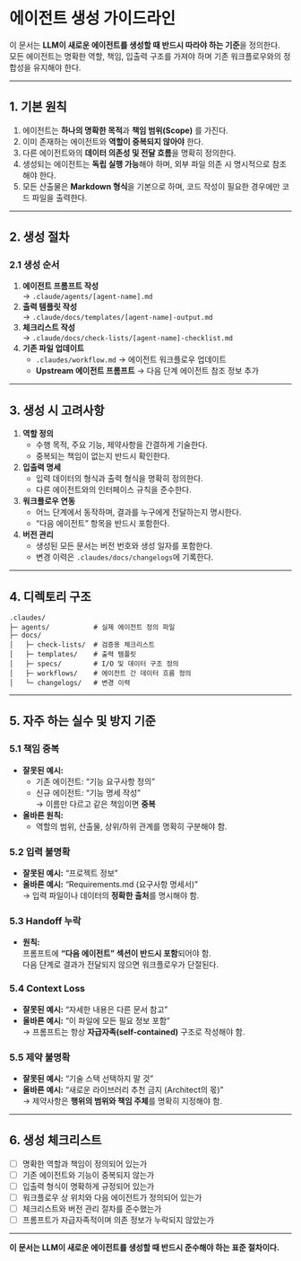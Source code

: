 # 에이전트 생성 가이드라인

이 문서는 **LLM이 새로운 에이전트를 생성할 때 반드시 따라야 하는 기준**을 정의한다.  
모든 에이전트는 명확한 역할, 책임, 입출력 구조를 가져야 하며 기존 워크플로우와의 정합성을 유지해야 한다.

---

## 1. 기본 원칙
1. 에이전트는 **하나의 명확한 목적**과 **책임 범위(Scope)** 를 가진다.  
2. 이미 존재하는 에이전트와 **역할이 중복되지 않아야** 한다.  
3. 다른 에이전트와의 **데이터 의존성 및 전달 흐름**을 명확히 정의한다.  
4. 생성되는 에이전트는 **독립 실행 가능**해야 하며, 외부 파일 의존 시 명시적으로 참조해야 한다.  
5. 모든 산출물은 **Markdown 형식**을 기본으로 하며, 코드 작성이 필요한 경우에만 코드 파일을 출력한다.

---

## 2. 생성 절차

### 2.1 생성 순서
1. **에이전트 프롬프트 작성**  
   → `.claude/agents/[agent-name].md`
2. **출력 템플릿 작성**  
   → `.claude/docs/templates/[agent-name]-output.md`
3. **체크리스트 작성**  
   → `.claude/docs/check-lists/[agent-name]-checklist.md`
4. **기존 파일 업데이트**
   - `.claudes/workflow.md` → 에이전트 워크플로우 업데이트  
   - **Upstream 에이전트 프롬프트** → 다음 단계 에이전트 참조 정보 추가  

---

## 3. 생성 시 고려사항
1. **역할 정의**
   - 수행 목적, 주요 기능, 제약사항을 간결하게 기술한다.  
   - 중복되는 책임이 없는지 반드시 확인한다.
2. **입출력 명세**
   - 입력 데이터의 형식과 출력 형식을 명확히 정의한다.  
   - 다른 에이전트와의 인터페이스 규칙을 준수한다.
3. **워크플로우 연동**
   - 어느 단계에서 동작하며, 결과를 누구에게 전달하는지 명시한다.  
   - “다음 에이전트” 항목을 반드시 포함한다.
4. **버전 관리**
   - 생성된 모든 문서는 버전 번호와 생성 일자를 포함한다.  
   - 변경 이력은 `.claudes/docs/changelogs`에 기록한다.

---

## 4. 디렉토리 구조
```
.claudes/
├─ agents/           # 실제 에이전트 정의 파일
├─ docs/
│   ├─ check-lists/  # 검증용 체크리스트
│   ├─ templates/    # 출력 템플릿
│   ├─ specs/        # I/O 및 데이터 구조 정의
│   ├─ workflows/    # 에이전트 간 데이터 흐름 정의
│   └─ changelogs/   # 변경 이력
```

---

## 5. 자주 하는 실수 및 방지 기준

### 5.1 책임 중복
- **잘못된 예시:**  
  - 기존 에이전트: “기능 요구사항 정의”  
  - 신규 에이전트: “기능 명세 작성”  
  → 이름만 다르고 같은 책임이면 **중복**
- **올바른 원칙:**  
  - 역할의 범위, 산출물, 상위/하위 관계를 명확히 구분해야 함.

### 5.2 입력 불명확
- **잘못된 예시:** “프로젝트 정보”  
- **올바른 예시:** “Requirements.md (요구사항 명세서)”  
→ 입력 파일이나 데이터의 **정확한 출처**를 명시해야 함.

### 5.3 Handoff 누락
- **원칙:**  
  프롬프트에 **“다음 에이전트” 섹션이 반드시 포함**되어야 함.  
  다음 단계로 결과가 전달되지 않으면 워크플로우가 단절된다.

### 5.4 Context Loss
- **잘못된 예시:** “자세한 내용은 다른 문서 참고”  
- **올바른 예시:** “이 파일에 모든 필요 정보 포함”  
→ 프롬프트는 항상 **자급자족(self-contained)** 구조로 작성해야 함.

### 5.5 제약 불명확
- **잘못된 예시:** “기술 스택 선택하지 말 것”  
- **올바른 예시:** “새로운 라이브러리 추천 금지 (Architect의 몫)”  
→ 제약사항은 **행위의 범위와 책임 주체**를 명확히 지정해야 함.

---

## 6. 생성 체크리스트
- [ ] 명확한 역할과 책임이 정의되어 있는가  
- [ ] 기존 에이전트와 기능이 중복되지 않는가  
- [ ] 입출력 형식이 명확하게 규정되어 있는가  
- [ ] 워크플로우 상 위치와 다음 에이전트가 정의되어 있는가  
- [ ] 체크리스트와 버전 관리 절차를 준수했는가  
- [ ] 프롬프트가 자급자족적이며 의존 정보가 누락되지 않았는가  

---

**이 문서는 LLM이 새로운 에이전트를 생성할 때 반드시 준수해야 하는 표준 절차이다.**